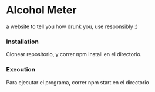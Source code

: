 # Alcohol Meter
a website to tell you how drunk you, use responsibly :)

### Installation
Clonear repositorio, y correr 
npm install
en el directorio.

### Execution
Para ejecutar el programa, correr
npm start
en el directorio
